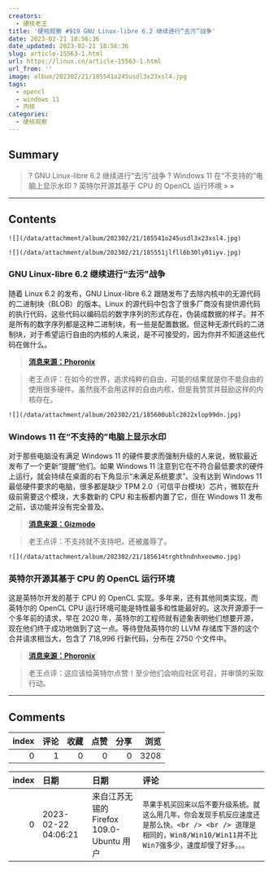 ```yaml
---
creators:
  - 硬核老王
title: '硬核观察 #919 GNU Linux-libre 6.2 继续进行“去污”战争'
date: 2023-02-21 18:56:36
date_updated: 2023-02-21 18:56:36
slug: article-15563-1.html
url: https://linux.cn/article-15563-1.html
url_from: ''
image: album/202302/21/185541o245usdl3x23xsl4.jpg
tags:
  - opencl
  - windows 11
  - 内核
categories:
  - 硬核观察
---
```


## Summary

> ? GNU Linux-libre 6.2 继续进行“去污”战争
> ? Windows 11 在“不支持的”电脑上显示水印
> ? 英特尔开源其基于 CPU 的 OpenCL 运行环境
> » 
> »

***

<!-- more -->

## Contents

`![](/data/attachment/album/202302/21/185541o245usdl3x23xsl4.jpg)`

`![](/data/attachment/album/202302/21/185551jlfll6b30ly01iyv.jpg)`

### GNU Linux-libre 6.2 继续进行“去污”战争

随着 Linux 6.2 的发布，GNU Linux-libre 6.2 跟随发布了去除内核中的无源代码的二进制块（BLOB）的版本。Linux 的源代码中包含了很多厂商没有提供源代码的执行代码，这些代码以编码后的数字序列的形式存在，伪装成数据的样子。并不是所有的数字序列都是这种二进制块，有一些是配置数据。但这种无源代码的二进制块，对于希望运行自由的内核的人来说，是不可接受的，因为你并不知道这些代码在做什么。

> 
> **[消息来源：Phoronix](https://www.phoronix.com/news/GNU-Linux-Libre-6.2)**
> 
> 
> 

> 
> 老王点评：在如今的世界，追求纯粹的自由，可能的结果就是你不能自由的使用很多硬件。虽然我不会用这样的自由内核，但是我赞赏并鼓励这样的内核存在。
> 
> 
> 

`![](/data/attachment/album/202302/21/185600ublc2022xlop99dn.jpg)`

### Windows 11 在“不支持的”电脑上显示水印

对于那些电脑没有满足 Windows 11 的硬件要求而强制升级的人来说，微软最近发布了一个更新“提醒”他们。如果 Windows 11 注意到它在不符合最低要求的硬件上运行，就会持续在桌面的右下角显示“未满足系统要求”。没有达到 Windows 11 最低硬件要求的电脑，很多都是缺少 TPM 2.0（可信平台模块）芯片，微软在升级前需要这个模块，大多数新的 CPU 和主板都内置了它，但在 Windows 11 发布之前，该功能并没有完全普及。

> 
> **[消息来源：Gizmodo](https://gizmodo.com/windows-11-system-requirements-not-met-watermark-messag-1850114052)**
> 
> 
> 

> 
> 老王点评：不支持就不支持吧，还被羞辱了。
> 
> 
> 

`![](/data/attachment/album/202302/21/185614trghthndnhxeowmo.jpg)`

### 英特尔开源其基于 CPU 的 OpenCL 运行环境

这是英特尔开发的基于 CPU 的 OpenCL 实现。多年来，还有其他同类实现，而英特尔的 OpenCL CPU 运行环境可能是特性最多和性能最好的。这次开源源于一个多年前的请求，早在 2020 年，英特尔的工程师就有迹象表明他们想要开源，现在他们终于成功地做到了这一点。等待登陆英特尔的 LLVM 存储库下游的这个合并请求相当大，包含了 718,996 行新代码，分布在 2750 个文件中。

> 
> **[消息来源：Phoronix](https://www.phoronix.com/news/Intel-OpenCL-CPU-Open-Source)**
> 
> 
> 

> 
> 老王点评：这应该给英特尔点赞！至少他们会响应社区号召，并审慎的采取行动。
> 
> 
>

***

## Comments


|   index |   评论 |   收藏 |   点赞 |   分享 |   浏览 |
|--------:|-------:|-------:|-------:|-------:|-------:|
|       0 |      1 |      0 |      0 |      0 |   3208 |

|   index | 日期                | 日期                                     | 评论                                                                                                                                                               |
|--------:|:--------------------|:-----------------------------------------|:-------------------------------------------------------------------------------------------------------------------------------------------------------------------|
|       0 | 2023-02-22 04:06:21 | 来自江苏无锡的 Firefox 109.0-Ubuntu 用户 | `苹果手机买回来以后不要升级系统。就这么用几年，你会发现手机反应速度还是那么快。<br /> <br /> 道理是相同的，Win8/Win10/Win11并不比Win7强多少，速度却慢了好多。。。` |
